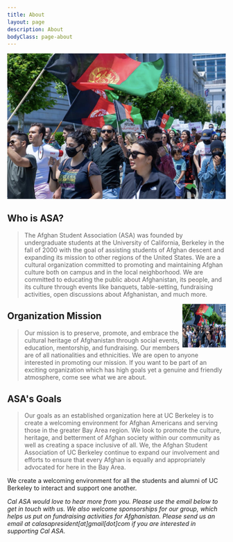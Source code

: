 ```yaml
---
title: About
layout: page
description: About
bodyClass: page-about
---
```




![Afghans in the San Francisco Bay Area, 2021](/images/social/afghansprot.jpg)

## Who is ASA?
> The Afghan Student Association (ASA) was founded by undergraduate students at the University of California, Berkeley in the fall of 2000 with the goal of assisting students of Afghan descent and expanding its mission to other regions of the United States. We are a cultural organization committed to promoting and maintaining Afghan culture both on campus and in the local neighborhood. We are committed to educating the public about Afghanistan, its people, and its culture through events like banquets, table-setting, fundraising activities, open discussions about Afghanistan, and much more.

<img align="right" width="100" height="100" src="/images/social/afghansprot.jpg">

## Organization Mission
> Our mission is to preserve, promote, and embrace the cultural heritage of Afghanistan through social events, education, mentorship, and fundraising. Our members are of all nationalities and ethnicities. We are open to anyone interested in promoting our mission. If you want to be part of an exciting organization which has high goals yet a genuine and friendly atmosphere, come see what we are about.



## ASA's Goals
> Our goals as an established organization here at UC Berkeley is to create a welcoming environment for Afghan Americans and serving those in the greater Bay Area region. We look to promote the culture, heritage, and betterment of Afghan society within our community as well as creating a space inclusive of all. We, the Afghan Student Association of UC Berkeley continue to expand our involvement and efforts to ensure that every Afghan is equally and appropriately advocated for here in the Bay Area.



We create a welcoming environment for all the students and alumni of UC Berkeley to interact and support one another.



*Cal ASA would love to hear more from you. Please use the email below to get in touch with us. We also welcome sponsorships for our group, which helps us put on fundraising activities for Afghanistan. Please send us an email at calasapresident[at]gmail[dot]com if you are interested in supporting Cal ASA.*

